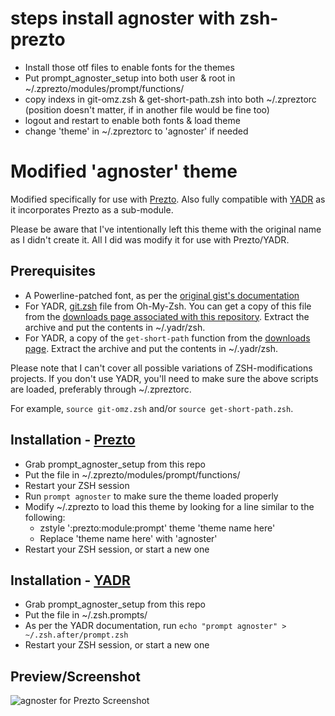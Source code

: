# steps install agnoster with zsh-prezto
-	Install those otf files to enable fonts for the themes
-	Put prompt_agnoster_setup into both user & root in ~/.zprezto/modules/prompt/functions/
-	copy indexs in git-omz.zsh & get-short-path.zsh into both ~/.zpreztorc (position doesn't matter, if in another file would be fine too)
-	logout and restart to enable both fonts & load theme
-	change 'theme' in ~/.zpreztorc to 'agnoster' if needed


# Modified 'agnoster' theme

Modified specifically for use with [Prezto](https://github.com/sorin-ionescu/prezto).
Also fully compatible with [YADR](https://github.com/skwp/dotfiles) as it incorporates Prezto as a sub-module.

Please be aware that I've intentionally left this theme with the original name as I didn't create it.  All I did was modify it for use with Prezto/YADR.

## Prerequisites

-	A Powerline-patched font, as per the [original gist's documentation](https://gist.github.com/3712874)
-	For YADR, [git.zsh](https://github.com/robbyrussell/oh-my-zsh/blob/master/lib/git.zsh) file from Oh-My-Zsh.  You can get a copy of this file from the [downloads page associated with this repository](https://github.com/digitalformula/zsh.prompts/downloads).  Extract the archive and put the contents in ~/.yadr/zsh.
-	For YADR, a copy of the `get-short-path` function from the [downloads page](https://github.com/digitalformula/zsh.prompts/downloads).  Extract the archive and put the contents in ~/.yadr/zsh.

Please note that I can't cover all possible variations of ZSH-modifications projects.  If you don't use YADR, you'll need to make sure the above scripts are loaded, preferably through ~/.zpreztorc.

For example, `source git-omz.zsh` and/or `source get-short-path.zsh`.

## Installation - [Prezto](https://github.com/sorin-ionescu/prezto)

-	Grab prompt_agnoster_setup from this repo
-	Put the file in ~/.zprezto/modules/prompt/functions/
-	Restart your ZSH session
-	Run `prompt agnoster` to make sure the theme loaded properly
-	Modify ~/.zprezto to load this theme by looking for a line similar to the following:
	-	zstyle ':prezto:module:prompt' theme 'theme name here'
	-	Replace 'theme name here' with 'agnoster'
-	Restart your ZSH session, or start a new one
	
## Installation - [YADR](https://github.com/skwp/dotfiles)

-	Grab prompt_agnoster_setup from this repo
-	Put the file in ~/.zsh.prompts/
-	As per the YADR documentation, run `echo "prompt agnoster" > ~/.zsh.after/prompt.zsh`
-	Restart your ZSH session, or start a new one

## Preview/Screenshot

![agnoster for Prezto Screenshot](https://raw.github.com/digitalformula/zsh.prompts/gh-pages/img/screenshot.jpg)

